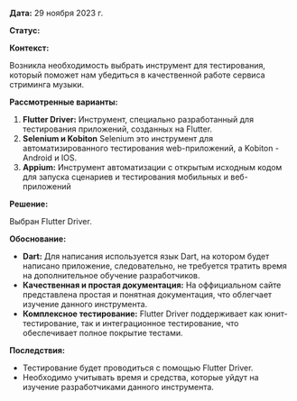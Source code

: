 **Дата:** 29 ноября 2023 г.

**Статус:** 

**Контекст:**

Возникла необходимость выбрать инструмент для тестирования, который поможет нам убедиться в качественной работе сервиса стриминга музыки.

**Рассмотренные варианты:**

1. **Flutter Driver:** Инструмент, специально разработанный для тестирования приложений, созданных на Flutter.
2. **Selenium и Kobiton** Selenium это инструмент для автоматизированного тестирования web-приложений, а Kobiton - Android и IOS.
3. **Appium:** Инструмент автоматизации с открытым исходным кодом для запуска сценариев и тестирования мобильных и веб-приложений

**Решение:** 

Выбран Flutter Driver.

**Обоснование:**

- **Dart:** Для написания используется язык Dart, на котором будет написано приложение, следовательно, не требуется тратить время на дополнительное обучение разработчиков.
- **Качественная и простая документация:** На оффициальном сайте представлена простая и понятная документация, что облегчает изучение данного инструмента.
- **Комплексное тестирование:** Flutter Driver поддерживает как юнит-тестирование, так и интеграционное тестирование, что обеспечивает полное покрытие тестами.

**Последствия:**

- Тестирование будет проводиться с помощью Flutter Driver.
- Необходимо учитывать время и средства, которые уйдут на изучение разработчиками данного инструмента.
